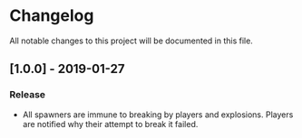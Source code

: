 # Changelog
All notable changes to this project will be documented in this file.

## [1.0.0] - 2019-01-27
### Release
- All spawners are immune to breaking by players and explosions. Players are notified why their attempt to break it failed.